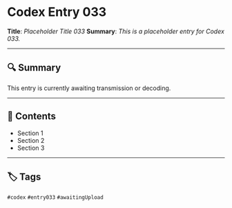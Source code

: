 # Codex Entry 033

**Title**: *Placeholder Title 033*
**Summary**: _This is a placeholder entry for Codex 033._

---

## 🔍 Summary

This entry is currently awaiting transmission or decoding.

---

## 🧠 Contents

- Section 1
- Section 2
- Section 3

---

## 🏷️ Tags

`#codex` `#entry033` `#awaitingUpload`
